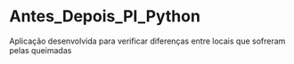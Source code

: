 # Antes_Depois_PI_Python
 Aplicação desenvolvida para verificar diferenças entre locais que sofreram pelas queimadas
